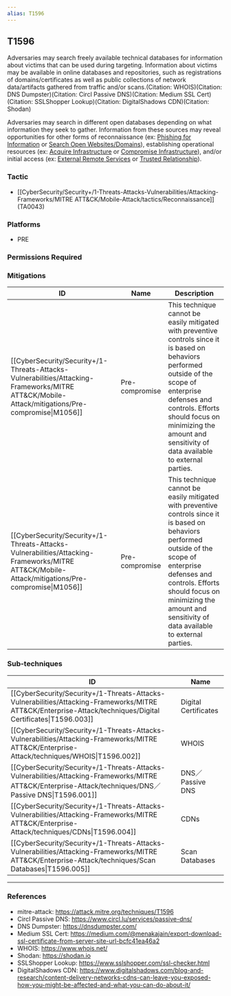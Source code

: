 ```yaml
---
alias: T1596
---
```


## T1596

Adversaries may search freely available technical databases for information about victims that can be used during targeting. Information about victims may be available in online databases and repositories, such as registrations of domains/certificates as well as public collections of network data/artifacts gathered from traffic and/or scans.(Citation: WHOIS)(Citation: DNS Dumpster)(Citation: Circl Passive DNS)(Citation: Medium SSL Cert)(Citation: SSLShopper Lookup)(Citation: DigitalShadows CDN)(Citation: Shodan)

Adversaries may search in different open databases depending on what information they seek to gather. Information from these sources may reveal opportunities for other forms of reconnaissance (ex: [Phishing for Information](https://attack.mitre.org/techniques/T1598) or [Search Open Websites/Domains](https://attack.mitre.org/techniques/T1593)), establishing operational resources (ex: [Acquire Infrastructure](https://attack.mitre.org/techniques/T1583) or [Compromise Infrastructure](https://attack.mitre.org/techniques/T1584)), and/or initial access (ex: [External Remote Services](https://attack.mitre.org/techniques/T1133) or [Trusted Relationship](https://attack.mitre.org/techniques/T1199)).


### Tactic
- [[CyberSecurity/Security+/1-Threats-Attacks-Vulnerabilities/Attacking-Frameworks/MITRE ATT&CK/Mobile-Attack/tactics/Reconnaissance]] (TA0043)

### Platforms
- PRE

### Permissions Required

### Mitigations

| ID | Name | Description |
| --- | --- | --- |
| [[CyberSecurity/Security+/1-Threats-Attacks-Vulnerabilities/Attacking-Frameworks/MITRE ATT&CK/Mobile-Attack/mitigations/Pre-compromise\|M1056]] | Pre-compromise | This technique cannot be easily mitigated with preventive controls since it is based on behaviors performed outside of the scope of enterprise defenses and controls. Efforts should focus on minimizing the amount and sensitivity of data available to external parties. |
| [[CyberSecurity/Security+/1-Threats-Attacks-Vulnerabilities/Attacking-Frameworks/MITRE ATT&CK/Mobile-Attack/mitigations/Pre-compromise\|M1056]] | Pre-compromise | This technique cannot be easily mitigated with preventive controls since it is based on behaviors performed outside of the scope of enterprise defenses and controls. Efforts should focus on minimizing the amount and sensitivity of data available to external parties. |

### Sub-techniques

| ID | Name |
| --- | --- |
| [[CyberSecurity/Security+/1-Threats-Attacks-Vulnerabilities/Attacking-Frameworks/MITRE ATT&CK/Enterprise-Attack/techniques/Digital Certificates\|T1596.003]] | Digital Certificates |
| [[CyberSecurity/Security+/1-Threats-Attacks-Vulnerabilities/Attacking-Frameworks/MITRE ATT&CK/Enterprise-Attack/techniques/WHOIS\|T1596.002]] | WHOIS |
| [[CyberSecurity/Security+/1-Threats-Attacks-Vulnerabilities/Attacking-Frameworks/MITRE ATT&CK/Enterprise-Attack/techniques/DNS／Passive DNS\|T1596.001]] | DNS／Passive DNS |
| [[CyberSecurity/Security+/1-Threats-Attacks-Vulnerabilities/Attacking-Frameworks/MITRE ATT&CK/Enterprise-Attack/techniques/CDNs\|T1596.004]] | CDNs |
| [[CyberSecurity/Security+/1-Threats-Attacks-Vulnerabilities/Attacking-Frameworks/MITRE ATT&CK/Enterprise-Attack/techniques/Scan Databases\|T1596.005]] | Scan Databases |


---
### References

- mitre-attack: https://attack.mitre.org/techniques/T1596
- Circl Passive DNS: https://www.circl.lu/services/passive-dns/
- DNS Dumpster: https://dnsdumpster.com/
- Medium SSL Cert: https://medium.com/@menakajain/export-download-ssl-certificate-from-server-site-url-bcfc41ea46a2
- WHOIS: https://www.whois.net/
- Shodan: https://shodan.io
- SSLShopper Lookup: https://www.sslshopper.com/ssl-checker.html
- DigitalShadows CDN: https://www.digitalshadows.com/blog-and-research/content-delivery-networks-cdns-can-leave-you-exposed-how-you-might-be-affected-and-what-you-can-do-about-it/
